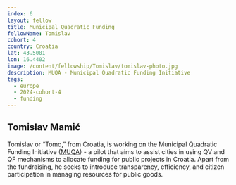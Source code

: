 ```yaml
---
index: 6
layout: fellow
title: Municipal Quadratic Funding
fellowName: Tomislav
cohort: 4
country: Croatia
lat: 43.5081
lon: 16.4402
image: /content/fellowship/Tomislav/tomislav-photo.jpg
description: MUQA - Municipal Quadratic Funding Initiative
tags:
  - europe
  - 2024-cohort-4
  - funding
---
```


## Tomislav Mamić

Tomislav or “Tomo,” from Croatia, is working on the Municipal Quadratic Funding Initiative ([MUQA](https://muqa.org/)) - a pilot that aims to assist cities in using QV and QF mechanisms to allocate funding for public projects in Croatia. Apart from the fundraising, he seeks to introduce transparency, efficiency, and citizen participation in managing resources for public goods.
